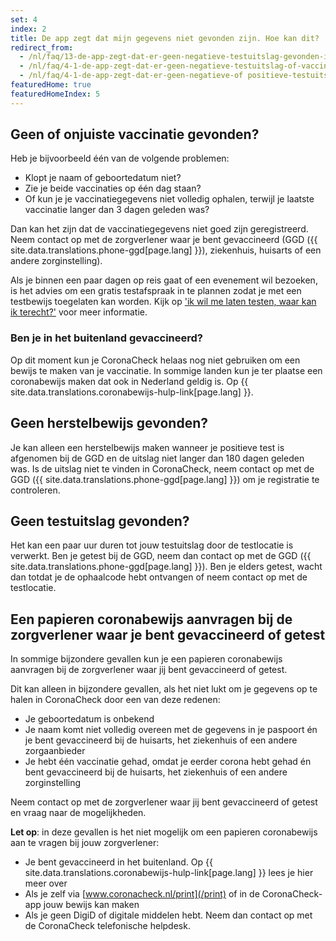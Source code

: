 ```yaml
---
set: 4
index: 2
title: De app zegt dat mijn gegevens niet gevonden zijn. Hoe kan dit?
redirect_from: 
  - /nl/faq/13-de-app-zegt-dat-er-geen-negatieve-testuitslag-gevonden-is-hoe-kan-dit
  - /nl/faq/4-1-de-app-zegt-dat-er-geen-negatieve-testuitslag-of-vaccinatie-gevonden-is-hoe-kan-dit
  - /nl/faq/4-1-de-app-zegt-dat-er-geen-negatieve-of positieve-testuitslag-of-vaccinatie-gevonden-is
featuredHome: true
featuredHomeIndex: 5
---
```

## Geen of onjuiste vaccinatie gevonden?

Heb je bijvoorbeeld één van de volgende problemen:

- Klopt je naam of geboortedatum niet?
- Zie je beide vaccinaties op één dag staan?
- Of kun je je vaccinatiegegevens niet volledig ophalen, terwijl je laatste vaccinatie langer dan 3 dagen geleden was?

Dan kan het zijn dat de vaccinatiegegevens niet goed zijn geregistreerd. Neem contact op met de zorgverlener waar je bent gevaccineerd (GGD ({{ site.data.translations.phone-ggd[page.lang] }}), ziekenhuis, huisarts of een andere zorginstelling).

Als je binnen een paar dagen op reis gaat of een evenement wil bezoeken, is het advies om een gratis testafspraak in te plannen zodat je met een testbewijs toegelaten kan worden. Kijk op ['ik wil me laten testen, waar kan ik terecht?'](/nl/faq/2-1-ik-wil-mij-laten-testen-waar-kan-ik-terecht/) voor meer informatie.

### Ben je in het buitenland gevaccineerd?

Op dit moment kun je CoronaCheck helaas nog niet gebruiken om een bewijs te maken van je vaccinatie. In sommige landen kun je ter plaatse een coronabewijs maken dat ook in Nederland geldig is. Op {{ site.data.translations.coronabewijs-hulp-link[page.lang] }}.

## Geen herstelbewijs gevonden?

Je kan alleen een herstelbewijs maken wanneer je positieve test is afgenomen bij de GGD en de uitslag niet langer dan 180 dagen geleden was. Is de uitslag niet te vinden in CoronaCheck, neem contact op met de GGD ({{ site.data.translations.phone-ggd[page.lang] }}) om je registratie te controleren.

## Geen testuitslag gevonden?

Het kan een paar uur duren tot jouw testuitslag door de testlocatie is verwerkt. Ben je getest bij de GGD, neem dan contact op met de GGD ({{ site.data.translations.phone-ggd[page.lang] }}). Ben je elders getest, wacht dan totdat je de ophaalcode hebt ontvangen of neem contact op met de testlocatie.

## Een papieren coronabewijs aanvragen bij de zorgverlener waar je bent gevaccineerd of getest

In sommige bijzondere gevallen kun je een papieren coronabewijs aanvragen bij de zorgverlener waar jij bent gevaccineerd of getest.

Dit kan alleen in bijzondere gevallen, als het niet lukt om je gegevens op te halen in CoronaCheck door een van deze redenen:

- Je geboortedatum is onbekend
- Je naam komt niet volledig overeen met de gegevens in je paspoort én je bent gevaccineerd bij de huisarts, het ziekenhuis of een andere zorgaanbieder
- Je hebt één vaccinatie gehad, omdat je eerder corona hebt gehad én bent gevaccineerd bij de huisarts, het ziekenhuis of een andere zorginstelling

Neem contact op met de zorgverlener waar jij bent gevaccineerd of getest en vraag naar de mogelijkheden.

**Let op**: in deze gevallen is het niet mogelijk om een papieren coronabewijs aan te vragen bij jouw zorgverlener:

- Je bent gevaccineerd in het buitenland. Op {{ site.data.translations.coronabewijs-hulp-link[page.lang] }} lees je hier meer over
- Als je zelf via  [www.coronacheck.nl/print](/print) of in de CoronaCheck-app jouw bewijs kan maken
- Als je geen DigiD of digitale middelen hebt. Neem dan contact op met de CoronaCheck telefonische helpdesk.
 